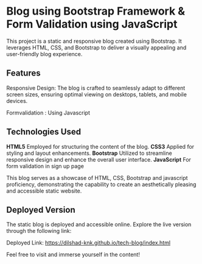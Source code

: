 # Blog using Bootstrap Framework & Form Validation using JavaScript

This project is a static and responsive blog created using Bootstrap. It leverages HTML, CSS, and Bootstrap to deliver a visually appealing and user-friendly blog experience.

## Features

Responsive Design: The blog is crafted to seamlessly adapt to different screen sizes, ensuring optimal viewing on desktops, tablets, and mobile devices.

Formvalidation : Using Javascript

## Technologies Used


**HTML5** Employed for structuring the content of the blog.
**CSS3** Applied for styling and layout enhancements.
**Bootstrap** Utilized to streamline responsive design and enhance the overall user interface.
**JavaScript** For form validation in sign up page



This blog serves as a showcase of HTML, CSS, Bootstrap and javascript proficiency, demonstrating the capability to create an aesthetically pleasing and accessible static website.

## Deployed Version
The static blog is deployed and accessible online. Explore the live version through the following link:

Deployed Link: https://dilshad-knk.github.io/tech-blog/index.html

Feel free to visit and immerse yourself in the content!
